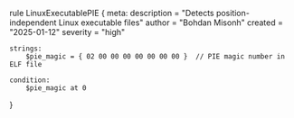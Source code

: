 rule LinuxExecutablePIE
{
    meta:
        description = "Detects position-independent Linux executable files"
        author = "Bohdan Misonh"
        created = "2025-01-12"
        severity = "high"

    strings:
        $pie_magic = { 02 00 00 00 00 00 00 00 }  // PIE magic number in ELF file

    condition:
        $pie_magic at 0
}
